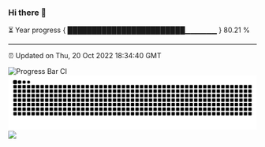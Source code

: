 ### Hi there 👋

⏳ Year progress { ████████████████████████▁▁▁▁▁▁ } 80.21 %

---

⏰ Updated on Thu, 20 Oct 2022 18:34:40 GMT

![Progress Bar CI](https://github.com/liununu/liununu/workflows/Progress%20Bar%20CI/badge.svg)![](https://raw.githubusercontent.com/L1cardo/L1cardo/main/assets/github-contribution-grid-snake.svg)![](https://raw.githubusercontent.com/seesaws/seesaws/main/assets/github-contribution-grid-snake.svg)
